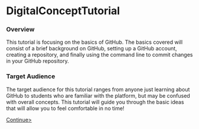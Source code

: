 # DigitalConceptTutorial

### Overview

This tutorial is focusing on the basics of GitHub. The basics covered will consist of a brief background on GitHub, setting up a GitHub account, creating a repository, and finally using the command line to commit changes in your GitHub repository. 

### Target Audience

The target audience for this tutorial ranges from anyone just learning about GitHub to students who are familiar with the platform, but may be confused with overall concepts. This tutorial will guide you through the basic ideas that will allow you to feel comfortable in no time!



[Continue>](GitHubBasics.md)
